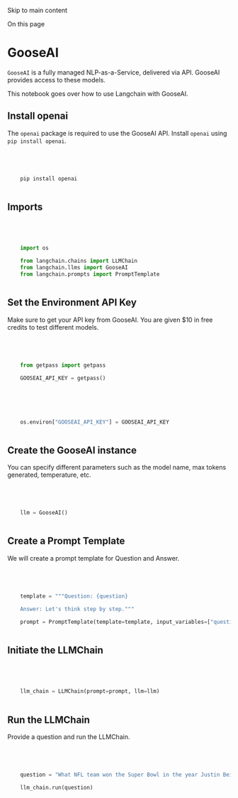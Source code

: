 

Skip to main content

On this page

# GooseAI

`GooseAI` is a fully managed NLP-as-a-Service, delivered via API. GooseAI provides access to these models.

This notebook goes over how to use Langchain with GooseAI.

## Install openai​

The `openai` package is required to use the GooseAI API. Install `openai` using `pip install openai`.

```python




    pip install openai



```


## Imports​

```python




    import os

    from langchain.chains import LLMChain
    from langchain.llms import GooseAI
    from langchain.prompts import PromptTemplate



```


## Set the Environment API Key​

Make sure to get your API key from GooseAI. You are given $10 in free credits to test different models.

```python




    from getpass import getpass

    GOOSEAI_API_KEY = getpass()



```


```python




    os.environ["GOOSEAI_API_KEY"] = GOOSEAI_API_KEY



```


## Create the GooseAI instance​

You can specify different parameters such as the model name, max tokens generated, temperature, etc.

```python




    llm = GooseAI()



```


## Create a Prompt Template​

We will create a prompt template for Question and Answer.

```python




    template = """Question: {question}

    Answer: Let's think step by step."""

    prompt = PromptTemplate(template=template, input_variables=["question"])



```


## Initiate the LLMChain​

```python




    llm_chain = LLMChain(prompt=prompt, llm=llm)



```


## Run the LLMChain​

Provide a question and run the LLMChain.

```python




    question = "What NFL team won the Super Bowl in the year Justin Beiber was born?"

    llm_chain.run(question)



```
